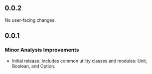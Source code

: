 ## 0.0.2

No user-facing changes.

## 0.0.1

### Minor Analysis Improvements

* Initial release. Includes common utility classes and modules: Unit, Boolean, and Option.
